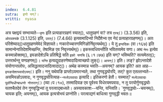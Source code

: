 ```yaml
---
index:  6.4.81
sutra:  इणो यण्?।
vritti:  nyasa
---
```


अत्र पक्षद्वयं सम्भाव्यते--`इणः` इति प्रत्याहारग्रहणं स्यात्(), धातुग्रहणं वा? तत्र `एरच्()` (3.3.56) इति, `ओरावश्यके` (3.1.125) इति, `उरत्()` (7.4.66) इत्यवमादिभ्यो निर्देशेभ्य एव नेदं प्रत्याहारग्रहणम्()। अतः परिशेष्याद्()धातुग्रहणमेवेदं विज्ञायते। णकारोच्चारणमिगिङोर्निवृत्त्यर्थम्()। ये तु `इण्वदिकः` (वा।१६७) इति सामान्येनातिदेशमिच्छन्ति, तेषामिङ एव निवृत्त्यर्थम्()। इकस्त्वधियन्तीति भवितव्यमेव यणा। अथ `नेणः` इत्येव कस्मान्नोक्तम्(), इयङादेशेऽचि प्रतिषिद्धे सति `इको यणचि` (६।१।७७) इति यण्? भविष्यति? सत्यमेतत्(); उत्तरार्थन्तु यण्ग्रहणम्()। `यन्ति` इत्यद्युदाहरणेष्वदादित्वाच्छपो लुक्()। `आयन्()` इति। लङ्? झोऽन्तादेशे संयोगान्तलोपः, असिद्धत्वादजादित्वादाट्()। अथेह कस्मान्न भवति--अयनम्? आयक इति? अत आह--`इयङादेशापवादोऽयम्()` इति। ननु यथेयङि प्राप्तोऽयमारभ्यते, तथा गुणवृद्ध्योरपि, तत्? कुत एतल्लभ्यते--अयमियङोऽपवादः, न गुणवृद्ध्योरित्याह--`मध्येऽपवादाः` इत्यादि। इतिकरणो हेतौ। यस्मात्? `मध्येऽपवादाः पूर्वान्विधीन्बाधन्ते नोत्तरान्()` (व्या।प।१०), तस्मादियङ एव पूर्वस्य विधेरयमपवादः, न तु परयोर्गुणवृद्ध्योः यतश्चैतदेवं तेन गुणवृद्धिभ्यां तु परत्वाद्बाध्यते। अस्यावकाशः--यन्ति, यन्त्विति। `गुणवृद्ध्योः--चयनम्(), चायक इति; अयनम्(), आयक इत्यत्रोभयं प्राप्नोति। परत्वाद्यणं बाधित्वा गुणवृद्धी भवतः॥
